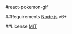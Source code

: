 #react-pokemon-gif

##Requirements
[Node.js](https://nodejs.org) v6+

##License
[MIT](https://github.com/jackrzhang/react-pokemon-gif/blob/master/LICENSE)
